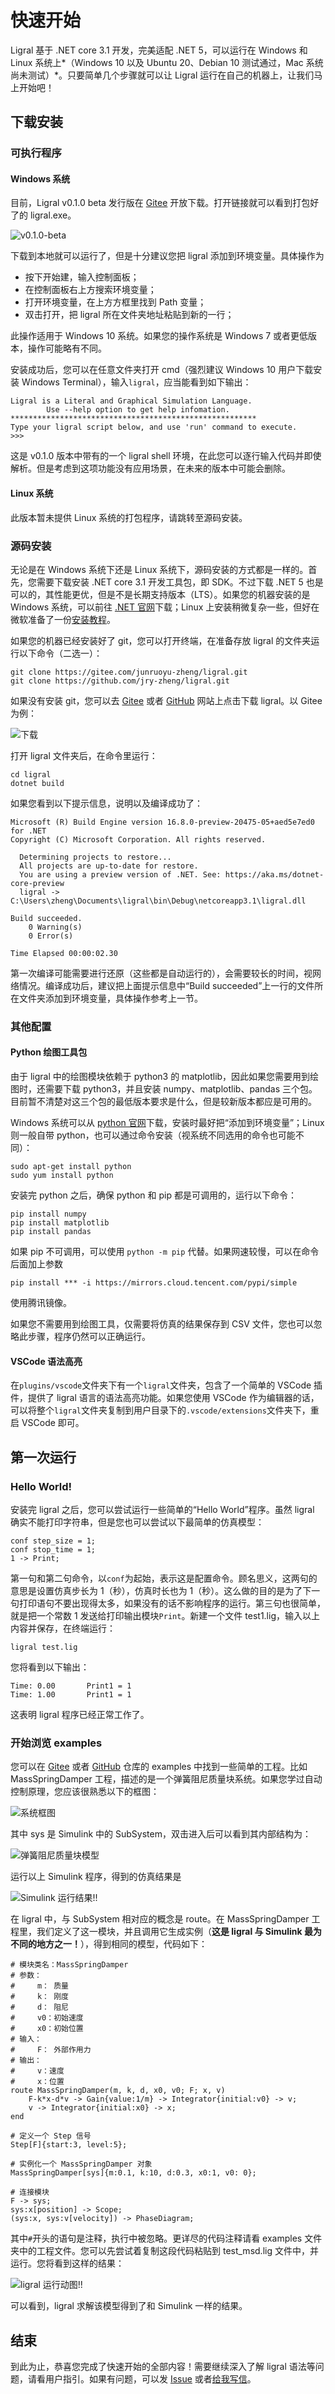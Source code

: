 <!-- Copyright (C) 2019-2020 Junruoyu Zheng. Home page: https://junruoyu-zheng.gitee.io/ligral

     Distributed under MIT license.
     See file LICENSE for detail or copy at https://opensource.org/licenses/MIT
-->

# 快速开始

Ligral 基于 .NET core 3.1 开发，完美适配 .NET 5，可以运行在 Windows 和 Linux 系统上*（Windows 10 以及 Ubuntu 20、Debian 10 测试通过，Mac 系统尚未测试）*。只要简单几个步骤就可以让 Ligral 运行在自己的机器上，让我们马上开始吧！

## 下载安装

### 可执行程序

#### Windows 系统

目前，Ligral v0.1.0 beta 发行版在 [Gitee](https://gitee.com/junruoyu-zheng/ligral/releases/v0.1.0-beta) 开放下载。打开链接就可以看到打包好了的 ligral.exe。

![v0.1.0-beta](figures/v0.1.0-beta.png)

下载到本地就可以运行了，但是十分建议您把 ligral 添加到环境变量。具体操作为

- 按下开始建，输入控制面板；
- 在控制面板右上方搜索环境变量；
- 打开环境变量，在上方方框里找到 Path 变量；
- 双击打开，把 ligral 所在文件夹地址粘贴到新的一行；

此操作适用于 Windows 10 系统。如果您的操作系统是 Windows 7 或者更低版本，操作可能略有不同。

安装成功后，您可以在任意文件夹打开 cmd（强烈建议 Windows 10 用户下载安装 Windows Terminal），输入`ligral`，应当能看到如下输出：

    Ligral is a Literal and Graphical Simulation Language.
            Use --help option to get help infomation.
    *******************************************************
    Type your ligral script below, and use 'run' command to execute.
    >>>

这是 v0.1.0 版本中带有的一个 ligral shell 环境，在此您可以逐行输入代码并即使解析。但是考虑到这项功能没有应用场景，在未来的版本中可能会删除。

#### Linux 系统

此版本暂未提供 Linux 系统的打包程序，请跳转至源码安装。

### 源码安装

无论是在 Windows 系统下还是 Linux 系统下，源码安装的方式都是一样的。首先，您需要下载安装 .NET core 3.1 开发工具包，即 SDK。不过下载 .NET 5 也是可以的，其性能更优，但是不是长期支持版本（LTS）。如果您的机器安装的是 Windows 系统，可以前往 [.NET 官网](https://dotnet.microsoft.com/download/dotnet-core)下载；Linux 上安装稍微复杂一些，但好在微软准备了一份[安装教程](https://docs.microsoft.com/zh-cn/dotnet/core/install/linux)。

如果您的机器已经安装好了 git，您可以打开终端，在准备存放 ligral 的文件夹运行以下命令（二选一）：

    git clone https://gitee.com/junruoyu-zheng/ligral.git
    git clone https://github.com/jry-zheng/ligral.git

如果没有安装 git，您可以去 [Gitee](https://gitee.com/junruoyu-zheng/ligral) 或者 [GitHub](https://github.com/jry-zheng/ligral) 网站上点击下载 ligral。以 Gitee 为例：

![下载](figures/download.png)

打开 ligral 文件夹后，在命令里运行：

    cd ligral
    dotnet build

如果您看到以下提示信息，说明以及编译成功了：

    Microsoft (R) Build Engine version 16.8.0-preview-20475-05+aed5e7ed0 for .NET
    Copyright (C) Microsoft Corporation. All rights reserved.

      Determining projects to restore...
      All projects are up-to-date for restore.
      You are using a preview version of .NET. See: https://aka.ms/dotnet-core-preview
      ligral -> C:\Users\zheng\Documents\ligral\bin\Debug\netcoreapp3.1\ligral.dll

    Build succeeded.
        0 Warning(s)
        0 Error(s)

    Time Elapsed 00:00:02.30

第一次编译可能需要进行还原（这些都是自动运行的），会需要较长的时间，视网络情况。编译成功后，建议把上面提示信息中“Build succeeded”上一行的文件所在文件夹添加到环境变量，具体操作参考上一节。

### 其他配置

#### Python 绘图工具包

由于 ligral 中的绘图模块依赖于 python3 的 matplotlib，因此如果您需要用到绘图时，还需要下载 python3，并且安装 numpy、matplotlib、pandas 三个包。目前暂不清楚对这三个包的最低版本要求是什么，但是较新版本都应是可用的。

Windows 系统可以从 [python 官网](https://www.python.org/downloads/windows/)下载，安装时最好把“添加到环境变量”；Linux 则一般自带 python，也可以通过命令安装（视系统不同选用的命令也可能不同）：

    sudo apt-get install python
    sudo yum install python

安装完 python 之后，确保 python 和 pip 都是可调用的，运行以下命令：

    pip install numpy
    pip install matplotlib
    pip install pandas

如果 pip 不可调用，可以使用 `python -m pip` 代替。如果网速较慢，可以在命令后面加上参数 

    pip install *** -i https://mirrors.cloud.tencent.com/pypi/simple

使用腾讯镜像。

如果您不需要用到绘图工具，仅需要将仿真的结果保存到 CSV 文件，您也可以忽略此步骤，程序仍然可以正确运行。

#### VSCode 语法高亮

在`plugins/vscode`文件夹下有一个`ligral`文件夹，包含了一个简单的 VSCode 插件，提供了 ligral 语言的语法高亮功能。如果您使用 VSCode 作为编辑器的话，可以将整个`ligral`文件夹复制到用户目录下的`.vscode/extensions`文件夹下，重启 VSCode 即可。

## 第一次运行

### Hello World!

安装完 ligral 之后，您可以尝试运行一些简单的“Hello World”程序。虽然 ligral 确实不能打印字符串，但是您也可以尝试以下最简单的仿真模型：

    conf step_size = 1;
    conf stop_time = 1;
    1 -> Print;

第一句和第二句命令，以`conf`为起始，表示这是配置命令。顾名思义，这两句的意思是设置仿真步长为 1（秒），仿真时长也为 1（秒）。这么做的目的是为了下一句打印语句不要出现得太多，如果没有的话不影响程序的运行。第三句也很简单，就是把一个常数 1 发送给打印输出模块`Print`。新建一个文件 test1.lig，输入以上内容并保存，在终端运行：

    ligral test.lig

您将看到以下输出：

    Time: 0.00       Print1 = 1
    Time: 1.00       Print1 = 1

这表明 ligral 程序已经正常工作了。

### 开始浏览 examples

您可以在 [Gitee](https://gitee.com/junruoyu-zheng/ligral) 或者 [GitHub](https://github.com/jry-zheng/ligral) 仓库的 examples 中找到一些简单的工程。比如 MassSpringDamper 工程，描述的是一个弹簧阻尼质量块系统。如果您学过自动控制原理，您应该很熟悉以下的框图：

![系统框图](figures/system.png)

其中 sys 是 Simulink 中的 SubSystem，双击进入后可以看到其内部结构为：

![弹簧阻尼质量块模型](figures/model.png)

运行以上 Simulink 程序，得到的仿真结果是

![Simulink 运行结果!!](figures/simulink-plots.png)

在 ligral 中，与 SubSystem 相对应的概念是 route。在 MassSpringDamper 工程里，我们定义了这一模块，并且调用它生成实例（**这是 ligral 与 Simulink 最为不同的地方之一！**），得到相同的模型，代码如下：

    # 模块类名：MassSpringDamper
    # 参数：
    #     m： 质量
    #     k： 刚度
    #     d： 阻尼
    #     v0：初始速度
    #     x0：初始位置
    # 输入：
    #     F： 外部作用力
    # 输出：
    #     v：速度
    #     x：位置
    route MassSpringDamper(m, k, d, x0, v0; F; x, v)
        F-k*x-d*v -> Gain{value:1/m} -> Integrator{initial:v0} -> v;
        v -> Integrator{initial:x0} -> x;
    end

    # 定义一个 Step 信号
    Step[F]{start:3, level:5};

    # 实例化一个 MassSpringDamper 对象
    MassSpringDamper[sys]{m:0.1, k:10, d:0.3, x0:1, v0: 0};

    # 连接模块
    F -> sys;
    sys:x[position] -> Scope;
    (sys:x, sys:v[velocity]) -> PhaseDiagram;

其中`#`开头的语句是注释，执行中被忽略。更详尽的代码注释请看 examples 文件夹中的工程文件。您可以先尝试着复制这段代码粘贴到 test_msd.lig 文件中，并运行。您将看到这样的结果：

![ligral 运行动图!!](figures/mass-spring-damper.gif)

可以看到，ligral 求解该模型得到了和 Simulink 一样的结果。

## 结束

到此为止，恭喜您完成了快速开始的全部内容！需要继续深入了解 ligral 语法等问题，请看用户指引。如果有问题，可以发 [Issue](https://gitee.com/junruoyu-zheng/ligral/issues) 或者[给我写信](mailto:zhengjry@outlook.com)。